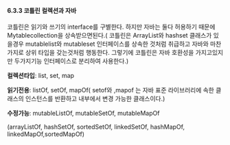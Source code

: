 #### 6.3.3 코틀린 컬렉션과 자바

코틀린은 읽기와 쓰기의 interface를 구별한다. 하지만 자바는 둘다 허용하기 때문에 Mytablecollection을 상속받으면된다.( 코틀린은 ArrayList와 hashset 클래스가 있을경우 mutablelist와 mutableset 인터페이스를 상속한 것처럼 취급하고 자바와 마찬가지로 상위 타입을 갖는것처럼 행동한다. 그렇기에 코틀린은 자바 호환성을 가지고있지만 두가지기능 인터페이스로 분리하여 사용한다.)

**컬렉션타입**: list, set, map

**읽기전용**: listOf, setOf, mapOf( setof와 ,mapof 는 자바 표준 라이브러리에 속한 클래스의 인스턴스를 반환하고 내부에서 변경 가능한 클래스이다.)

**수정가능**: mutableListOf, mutableSetOf, mutableMapOf

 (arrayListOf, hashSetOf, sortedSetOf, linkedSetOf, hashMapOf, linkedMapOf,sortedMapOf)



